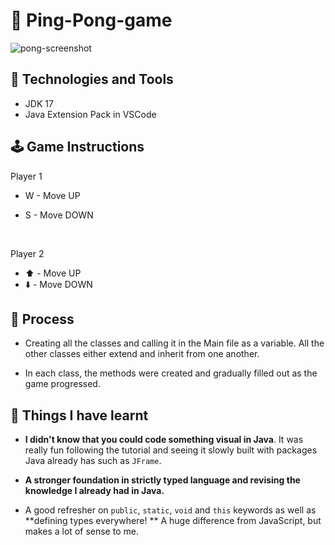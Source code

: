 # 🏓 Ping-Pong-game

![pong-screenshot](https://i.ibb.co/9TRRLcG/pong-screenshot.png)

## 💾 Technologies and Tools

- JDK 17
- Java Extension Pack in VSCode

## 🕹 Game Instructions

Player 1

- W - Move UP
- S - Move DOWN

  <br />

Player 2

- ⬆️ - Move UP
- ⬇️ - Move DOWN

## 🧱 Process

- Creating all the classes and calling it in the Main file as a variable. All the other classes either extend and inherit from one another.

- In each class, the methods were created and gradually filled out as the game progressed.

## 🎊 Things I have learnt

- **I didn't know that you could code something visual in Java**. It was really fun following the tutorial and seeing it slowly built with packages Java already has such as `JFrame`.

- **A stronger foundation in strictly typed language and revising the knowledge I already had in Java.**

- A good refresher on `public`, `static`, `void` and `this` keywords as well as **defining types everywhere! ** A huge difference from JavaScript, but makes a lot of sense to me.
